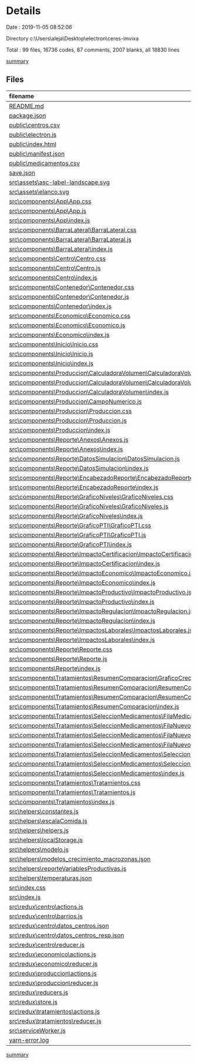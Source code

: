 # Details

Date : 2019-11-05 08:52:06

Directory c:\Users\aleja\Desktop\electron\ceres-imvixa

Total : 99 files,  16736 codes, 87 comments, 2007 blanks, all 18830 lines

[summary](results.md)

## Files
| filename | language | code | comment | blank | total |
| :--- | :--- | ---: | ---: | ---: | ---: |
| [README.md](file:///c%3A/Users/aleja/Desktop/electron/ceres-imvixa/README.md) | Markdown | 9 | 0 | 6 | 15 |
| [package.json](file:///c%3A/Users/aleja/Desktop/electron/ceres-imvixa/package.json) | JSON | 82 | 0 | 1 | 83 |
| [public\centros.csv](file:///c%3A/Users/aleja/Desktop/electron/ceres-imvixa/public/centros.csv) | CSV | 1,348 | 0 | 1 | 1,349 |
| [public\electron.js](file:///c%3A/Users/aleja/Desktop/electron/ceres-imvixa/public/electron.js) | JavaScript | 95 | 5 | 7 | 107 |
| [public\index.html](file:///c%3A/Users/aleja/Desktop/electron/ceres-imvixa/public/index.html) | HTML | 23 | 23 | 1 | 47 |
| [public\manifest.json](file:///c%3A/Users/aleja/Desktop/electron/ceres-imvixa/public/manifest.json) | JSON | 25 | 0 | 1 | 26 |
| [public\medicamentos.csv](file:///c%3A/Users/aleja/Desktop/electron/ceres-imvixa/public/medicamentos.csv) | CSV | 4 | 0 | 0 | 4 |
| [save.json](file:///c%3A/Users/aleja/Desktop/electron/ceres-imvixa/save.json) | JSON | 1 | 0 | 0 | 1 |
| [src\assets\asc-label-landscape.svg](file:///c%3A/Users/aleja/Desktop/electron/ceres-imvixa/src/assets/asc-label-landscape.svg) | XML | 136 | 1 | 1 | 138 |
| [src\assets\elanco.svg](file:///c%3A/Users/aleja/Desktop/electron/ceres-imvixa/src/assets/elanco.svg) | XML | 1 | 0 | 0 | 1 |
| [src\components\App\App.css](file:///c%3A/Users/aleja/Desktop/electron/ceres-imvixa/src/components/App/App.css) | CSS | 104 | 0 | 18 | 122 |
| [src\components\App\App.js](file:///c%3A/Users/aleja/Desktop/electron/ceres-imvixa/src/components/App/App.js) | JavaScript | 24 | 0 | 3 | 27 |
| [src\components\App\index.js](file:///c%3A/Users/aleja/Desktop/electron/ceres-imvixa/src/components/App/index.js) | JavaScript | 1 | 0 | 0 | 1 |
| [src\components\BarraLateral\BarraLateral.css](file:///c%3A/Users/aleja/Desktop/electron/ceres-imvixa/src/components/BarraLateral/BarraLateral.css) | CSS | 54 | 0 | 9 | 63 |
| [src\components\BarraLateral\BarraLateral.js](file:///c%3A/Users/aleja/Desktop/electron/ceres-imvixa/src/components/BarraLateral/BarraLateral.js) | JavaScript | 49 | 0 | 3 | 52 |
| [src\components\BarraLateral\index.js](file:///c%3A/Users/aleja/Desktop/electron/ceres-imvixa/src/components/BarraLateral/index.js) | JavaScript | 1 | 0 | 0 | 1 |
| [src\components\Centro\Centro.css](file:///c%3A/Users/aleja/Desktop/electron/ceres-imvixa/src/components/Centro/Centro.css) | CSS | 13 | 0 | 3 | 16 |
| [src\components\Centro\Centro.js](file:///c%3A/Users/aleja/Desktop/electron/ceres-imvixa/src/components/Centro/Centro.js) | JavaScript | 125 | 0 | 5 | 130 |
| [src\components\Centro\index.js](file:///c%3A/Users/aleja/Desktop/electron/ceres-imvixa/src/components/Centro/index.js) | JavaScript | 1 | 0 | 0 | 1 |
| [src\components\Contenedor\Contenedor.css](file:///c%3A/Users/aleja/Desktop/electron/ceres-imvixa/src/components/Contenedor/Contenedor.css) | CSS | 7 | 0 | 0 | 7 |
| [src\components\Contenedor\Contenedor.js](file:///c%3A/Users/aleja/Desktop/electron/ceres-imvixa/src/components/Contenedor/Contenedor.js) | JavaScript | 24 | 0 | 2 | 26 |
| [src\components\Contenedor\index.js](file:///c%3A/Users/aleja/Desktop/electron/ceres-imvixa/src/components/Contenedor/index.js) | JavaScript | 1 | 0 | 0 | 1 |
| [src\components\Economico\Economico.css](file:///c%3A/Users/aleja/Desktop/electron/ceres-imvixa/src/components/Economico/Economico.css) | CSS | 50 | 0 | 10 | 60 |
| [src\components\Economico\Economico.js](file:///c%3A/Users/aleja/Desktop/electron/ceres-imvixa/src/components/Economico/Economico.js) | JavaScript | 166 | 0 | 8 | 174 |
| [src\components\Economico\index.js](file:///c%3A/Users/aleja/Desktop/electron/ceres-imvixa/src/components/Economico/index.js) | JavaScript | 1 | 0 | 0 | 1 |
| [src\components\Inicio\Inicio.css](file:///c%3A/Users/aleja/Desktop/electron/ceres-imvixa/src/components/Inicio/Inicio.css) | CSS | 0 | 0 | 1 | 1 |
| [src\components\Inicio\Inicio.js](file:///c%3A/Users/aleja/Desktop/electron/ceres-imvixa/src/components/Inicio/Inicio.js) | JavaScript | 14 | 0 | 2 | 16 |
| [src\components\Inicio\index.js](file:///c%3A/Users/aleja/Desktop/electron/ceres-imvixa/src/components/Inicio/index.js) | JavaScript | 1 | 0 | 0 | 1 |
| [src\components\Produccion\CalculadoraVolumen\CalculadoraVolumen.css](file:///c%3A/Users/aleja/Desktop/electron/ceres-imvixa/src/components/Produccion/CalculadoraVolumen/CalculadoraVolumen.css) | CSS | 50 | 0 | 8 | 58 |
| [src\components\Produccion\CalculadoraVolumen\CalculadoraVolumen.js](file:///c%3A/Users/aleja/Desktop/electron/ceres-imvixa/src/components/Produccion/CalculadoraVolumen/CalculadoraVolumen.js) | JavaScript | 83 | 0 | 7 | 90 |
| [src\components\Produccion\CalculadoraVolumen\index.js](file:///c%3A/Users/aleja/Desktop/electron/ceres-imvixa/src/components/Produccion/CalculadoraVolumen/index.js) | JavaScript | 1 | 0 | 0 | 1 |
| [src\components\Produccion\CampoNumerico.js](file:///c%3A/Users/aleja/Desktop/electron/ceres-imvixa/src/components/Produccion/CampoNumerico.js) | JavaScript | 4 | 0 | 2 | 6 |
| [src\components\Produccion\Produccion.css](file:///c%3A/Users/aleja/Desktop/electron/ceres-imvixa/src/components/Produccion/Produccion.css) | CSS | 33 | 0 | 4 | 37 |
| [src\components\Produccion\Produccion.js](file:///c%3A/Users/aleja/Desktop/electron/ceres-imvixa/src/components/Produccion/Produccion.js) | JavaScript | 306 | 0 | 9 | 315 |
| [src\components\Produccion\index.js](file:///c%3A/Users/aleja/Desktop/electron/ceres-imvixa/src/components/Produccion/index.js) | JavaScript | 1 | 0 | 0 | 1 |
| [src\components\Reporte\Anexos\Anexos.js](file:///c%3A/Users/aleja/Desktop/electron/ceres-imvixa/src/components/Reporte/Anexos/Anexos.js) | JavaScript | 72 | 0 | 2 | 74 |
| [src\components\Reporte\Anexos\index.js](file:///c%3A/Users/aleja/Desktop/electron/ceres-imvixa/src/components/Reporte/Anexos/index.js) | JavaScript | 1 | 0 | 0 | 1 |
| [src\components\Reporte\DatosSimulacion\DatosSimulacion.js](file:///c%3A/Users/aleja/Desktop/electron/ceres-imvixa/src/components/Reporte/DatosSimulacion/DatosSimulacion.js) | JavaScript | 25 | 0 | 4 | 29 |
| [src\components\Reporte\DatosSimulacion\index.js](file:///c%3A/Users/aleja/Desktop/electron/ceres-imvixa/src/components/Reporte/DatosSimulacion/index.js) | JavaScript | 1 | 0 | 0 | 1 |
| [src\components\Reporte\EncabezadoReporte\EncabezadoReporte.js](file:///c%3A/Users/aleja/Desktop/electron/ceres-imvixa/src/components/Reporte/EncabezadoReporte/EncabezadoReporte.js) | JavaScript | 24 | 0 | 4 | 28 |
| [src\components\Reporte\EncabezadoReporte\index.js](file:///c%3A/Users/aleja/Desktop/electron/ceres-imvixa/src/components/Reporte/EncabezadoReporte/index.js) | JavaScript | 1 | 0 | 0 | 1 |
| [src\components\Reporte\GraficoNiveles\GraficoNiveles.css](file:///c%3A/Users/aleja/Desktop/electron/ceres-imvixa/src/components/Reporte/GraficoNiveles/GraficoNiveles.css) | CSS | 93 | 0 | 15 | 108 |
| [src\components\Reporte\GraficoNiveles\GraficoNiveles.js](file:///c%3A/Users/aleja/Desktop/electron/ceres-imvixa/src/components/Reporte/GraficoNiveles/GraficoNiveles.js) | JavaScript | 56 | 0 | 5 | 61 |
| [src\components\Reporte\GraficoNiveles\index.js](file:///c%3A/Users/aleja/Desktop/electron/ceres-imvixa/src/components/Reporte/GraficoNiveles/index.js) | JavaScript | 1 | 0 | 0 | 1 |
| [src\components\Reporte\GraficoPTI\GraficoPTI.css](file:///c%3A/Users/aleja/Desktop/electron/ceres-imvixa/src/components/Reporte/GraficoPTI/GraficoPTI.css) | CSS | 57 | 0 | 11 | 68 |
| [src\components\Reporte\GraficoPTI\GraficoPTI.js](file:///c%3A/Users/aleja/Desktop/electron/ceres-imvixa/src/components/Reporte/GraficoPTI/GraficoPTI.js) | JavaScript | 27 | 0 | 4 | 31 |
| [src\components\Reporte\GraficoPTI\index.js](file:///c%3A/Users/aleja/Desktop/electron/ceres-imvixa/src/components/Reporte/GraficoPTI/index.js) | JavaScript | 1 | 0 | 0 | 1 |
| [src\components\Reporte\ImpactoCertificacion\ImpactoCertificacion.js](file:///c%3A/Users/aleja/Desktop/electron/ceres-imvixa/src/components/Reporte/ImpactoCertificacion/ImpactoCertificacion.js) | JavaScript | 38 | 0 | 2 | 40 |
| [src\components\Reporte\ImpactoCertificacion\index.js](file:///c%3A/Users/aleja/Desktop/electron/ceres-imvixa/src/components/Reporte/ImpactoCertificacion/index.js) | JavaScript | 1 | 0 | 0 | 1 |
| [src\components\Reporte\ImpactoEconomico\ImpactoEconomico.js](file:///c%3A/Users/aleja/Desktop/electron/ceres-imvixa/src/components/Reporte/ImpactoEconomico/ImpactoEconomico.js) | JavaScript | 109 | 0 | 6 | 115 |
| [src\components\Reporte\ImpactoEconomico\index.js](file:///c%3A/Users/aleja/Desktop/electron/ceres-imvixa/src/components/Reporte/ImpactoEconomico/index.js) | JavaScript | 1 | 0 | 0 | 1 |
| [src\components\Reporte\ImpactoProductivo\ImpactoProductivo.js](file:///c%3A/Users/aleja/Desktop/electron/ceres-imvixa/src/components/Reporte/ImpactoProductivo/ImpactoProductivo.js) | JavaScript | 50 | 0 | 4 | 54 |
| [src\components\Reporte\ImpactoProductivo\index.js](file:///c%3A/Users/aleja/Desktop/electron/ceres-imvixa/src/components/Reporte/ImpactoProductivo/index.js) | JavaScript | 1 | 0 | 0 | 1 |
| [src\components\Reporte\ImpactoRegulacion\ImpactoRegulacion.js](file:///c%3A/Users/aleja/Desktop/electron/ceres-imvixa/src/components/Reporte/ImpactoRegulacion/ImpactoRegulacion.js) | JavaScript | 17 | 0 | 2 | 19 |
| [src\components\Reporte\ImpactoRegulacion\index.js](file:///c%3A/Users/aleja/Desktop/electron/ceres-imvixa/src/components/Reporte/ImpactoRegulacion/index.js) | JavaScript | 1 | 0 | 0 | 1 |
| [src\components\Reporte\ImpactosLaborales\ImpactosLaborales.js](file:///c%3A/Users/aleja/Desktop/electron/ceres-imvixa/src/components/Reporte/ImpactosLaborales/ImpactosLaborales.js) | JavaScript | 101 | 0 | 8 | 109 |
| [src\components\Reporte\ImpactosLaborales\index.js](file:///c%3A/Users/aleja/Desktop/electron/ceres-imvixa/src/components/Reporte/ImpactosLaborales/index.js) | JavaScript | 1 | 0 | 0 | 1 |
| [src\components\Reporte\Reporte.css](file:///c%3A/Users/aleja/Desktop/electron/ceres-imvixa/src/components/Reporte/Reporte.css) | CSS | 310 | 0 | 56 | 366 |
| [src\components\Reporte\Reporte.js](file:///c%3A/Users/aleja/Desktop/electron/ceres-imvixa/src/components/Reporte/Reporte.js) | JavaScript | 135 | 8 | 13 | 156 |
| [src\components\Reporte\index.js](file:///c%3A/Users/aleja/Desktop/electron/ceres-imvixa/src/components/Reporte/index.js) | JavaScript | 1 | 0 | 0 | 1 |
| [src\components\Tratamientos\ResumenComparacion\GraficoCrecimiento.js](file:///c%3A/Users/aleja/Desktop/electron/ceres-imvixa/src/components/Tratamientos/ResumenComparacion/GraficoCrecimiento.js) | JavaScript | 111 | 0 | 6 | 117 |
| [src\components\Tratamientos\ResumenComparacion\ResumenComparacion.css](file:///c%3A/Users/aleja/Desktop/electron/ceres-imvixa/src/components/Tratamientos/ResumenComparacion/ResumenComparacion.css) | CSS | 82 | 0 | 15 | 97 |
| [src\components\Tratamientos\ResumenComparacion\ResumenComparacion.js](file:///c%3A/Users/aleja/Desktop/electron/ceres-imvixa/src/components/Tratamientos/ResumenComparacion/ResumenComparacion.js) | JavaScript | 75 | 0 | 5 | 80 |
| [src\components\Tratamientos\ResumenComparacion\index.js](file:///c%3A/Users/aleja/Desktop/electron/ceres-imvixa/src/components/Tratamientos/ResumenComparacion/index.js) | JavaScript | 1 | 0 | 0 | 1 |
| [src\components\Tratamientos\SeleccionMedicamentos\FilaMedicamento.js](file:///c%3A/Users/aleja/Desktop/electron/ceres-imvixa/src/components/Tratamientos/SeleccionMedicamentos/FilaMedicamento.js) | JavaScript | 60 | 0 | 6 | 66 |
| [src\components\Tratamientos\SeleccionMedicamentos\FilaNuevoMedicamento\FilaNuevoMedicamento.css](file:///c%3A/Users/aleja/Desktop/electron/ceres-imvixa/src/components/Tratamientos/SeleccionMedicamentos/FilaNuevoMedicamento/FilaNuevoMedicamento.css) | CSS | 3 | 0 | 0 | 3 |
| [src\components\Tratamientos\SeleccionMedicamentos\FilaNuevoMedicamento\FilaNuevoMedicamento.js](file:///c%3A/Users/aleja/Desktop/electron/ceres-imvixa/src/components/Tratamientos/SeleccionMedicamentos/FilaNuevoMedicamento/FilaNuevoMedicamento.js) | JavaScript | 43 | 0 | 4 | 47 |
| [src\components\Tratamientos\SeleccionMedicamentos\FilaNuevoMedicamento\index.js](file:///c%3A/Users/aleja/Desktop/electron/ceres-imvixa/src/components/Tratamientos/SeleccionMedicamentos/FilaNuevoMedicamento/index.js) | JavaScript | 1 | 0 | 0 | 1 |
| [src\components\Tratamientos\SeleccionMedicamentos\SeleccionMedicamentos.css](file:///c%3A/Users/aleja/Desktop/electron/ceres-imvixa/src/components/Tratamientos/SeleccionMedicamentos/SeleccionMedicamentos.css) | CSS | 120 | 0 | 26 | 146 |
| [src\components\Tratamientos\SeleccionMedicamentos\SeleccionMedicamentos.js](file:///c%3A/Users/aleja/Desktop/electron/ceres-imvixa/src/components/Tratamientos/SeleccionMedicamentos/SeleccionMedicamentos.js) | JavaScript | 107 | 1 | 8 | 116 |
| [src\components\Tratamientos\SeleccionMedicamentos\index.js](file:///c%3A/Users/aleja/Desktop/electron/ceres-imvixa/src/components/Tratamientos/SeleccionMedicamentos/index.js) | JavaScript | 1 | 0 | 0 | 1 |
| [src\components\Tratamientos\Tratamientos.css](file:///c%3A/Users/aleja/Desktop/electron/ceres-imvixa/src/components/Tratamientos/Tratamientos.css) | CSS | 178 | 0 | 34 | 212 |
| [src\components\Tratamientos\Tratamientos.js](file:///c%3A/Users/aleja/Desktop/electron/ceres-imvixa/src/components/Tratamientos/Tratamientos.js) | JavaScript | 285 | 0 | 19 | 304 |
| [src\components\Tratamientos\index.js](file:///c%3A/Users/aleja/Desktop/electron/ceres-imvixa/src/components/Tratamientos/index.js) | JavaScript | 1 | 0 | 0 | 1 |
| [src\helpers\constantes.js](file:///c%3A/Users/aleja/Desktop/electron/ceres-imvixa/src/helpers/constantes.js) | JavaScript | 9 | 0 | 7 | 16 |
| [src\helpers\escalaComida.js](file:///c%3A/Users/aleja/Desktop/electron/ceres-imvixa/src/helpers/escalaComida.js) | JavaScript | 54 | 3 | 3 | 60 |
| [src\helpers\helpers.js](file:///c%3A/Users/aleja/Desktop/electron/ceres-imvixa/src/helpers/helpers.js) | JavaScript | 113 | 0 | 11 | 124 |
| [src\helpers\localStorage.js](file:///c%3A/Users/aleja/Desktop/electron/ceres-imvixa/src/helpers/localStorage.js) | JavaScript | 18 | 1 | 1 | 20 |
| [src\helpers\modelo.js](file:///c%3A/Users/aleja/Desktop/electron/ceres-imvixa/src/helpers/modelo.js) | JavaScript | 106 | 1 | 8 | 115 |
| [src\helpers\modelos_crecimiento_macrozonas.json](file:///c%3A/Users/aleja/Desktop/electron/ceres-imvixa/src/helpers/modelos_crecimiento_macrozonas.json) | JSON | 1 | 0 | 0 | 1 |
| [src\helpers\reporteVariablesProductivas.js](file:///c%3A/Users/aleja/Desktop/electron/ceres-imvixa/src/helpers/reporteVariablesProductivas.js) | JavaScript | 17 | 0 | 1 | 18 |
| [src\helpers\temperaturas.json](file:///c%3A/Users/aleja/Desktop/electron/ceres-imvixa/src/helpers/temperaturas.json) | JSON | 1 | 0 | 0 | 1 |
| [src\index.css](file:///c%3A/Users/aleja/Desktop/electron/ceres-imvixa/src/index.css) | CSS | 42 | 5 | 1 | 48 |
| [src\index.js](file:///c%3A/Users/aleja/Desktop/electron/ceres-imvixa/src/index.js) | JavaScript | 9 | 3 | 4 | 16 |
| [src\redux\centro\actions.js](file:///c%3A/Users/aleja/Desktop/electron/ceres-imvixa/src/redux/centro/actions.js) | JavaScript | 33 | 0 | 1 | 34 |
| [src\redux\centro\barrios.js](file:///c%3A/Users/aleja/Desktop/electron/ceres-imvixa/src/redux/centro/barrios.js) | JavaScript | 139 | 0 | 8 | 147 |
| [src\redux\centro\datos_centros.json](file:///c%3A/Users/aleja/Desktop/electron/ceres-imvixa/src/redux/centro/datos_centros.json) | JSON | 1 | 0 | 1 | 2 |
| [src\redux\centro\datos_centros_resp.json](file:///c%3A/Users/aleja/Desktop/electron/ceres-imvixa/src/redux/centro/datos_centros_resp.json) | JSON | 1 | 0 | 1 | 2 |
| [src\redux\centro\reducer.js](file:///c%3A/Users/aleja/Desktop/electron/ceres-imvixa/src/redux/centro/reducer.js) | JavaScript | 72 | 0 | 3 | 75 |
| [src\redux\economico\actions.js](file:///c%3A/Users/aleja/Desktop/electron/ceres-imvixa/src/redux/economico/actions.js) | JavaScript | 23 | 0 | 2 | 25 |
| [src\redux\economico\reducer.js](file:///c%3A/Users/aleja/Desktop/electron/ceres-imvixa/src/redux/economico/reducer.js) | JavaScript | 60 | 0 | 3 | 63 |
| [src\redux\produccion\actions.js](file:///c%3A/Users/aleja/Desktop/electron/ceres-imvixa/src/redux/produccion/actions.js) | JavaScript | 73 | 0 | 2 | 75 |
| [src\redux\produccion\reducer.js](file:///c%3A/Users/aleja/Desktop/electron/ceres-imvixa/src/redux/produccion/reducer.js) | JavaScript | 98 | 0 | 3 | 101 |
| [src\redux\reducers.js](file:///c%3A/Users/aleja/Desktop/electron/ceres-imvixa/src/redux/reducers.js) | JavaScript | 10 | 0 | 1 | 11 |
| [src\redux\store.js](file:///c%3A/Users/aleja/Desktop/electron/ceres-imvixa/src/redux/store.js) | JavaScript | 27 | 1 | 5 | 33 |
| [src\redux\tratamientos\actions.js](file:///c%3A/Users/aleja/Desktop/electron/ceres-imvixa/src/redux/tratamientos/actions.js) | JavaScript | 33 | 0 | 1 | 34 |
| [src\redux\tratamientos\reducer.js](file:///c%3A/Users/aleja/Desktop/electron/ceres-imvixa/src/redux/tratamientos/reducer.js) | JavaScript | 349 | 4 | 3 | 356 |
| [src\serviceWorker.js](file:///c%3A/Users/aleja/Desktop/electron/ceres-imvixa/src/serviceWorker.js) | JavaScript | 92 | 31 | 13 | 136 |
| [yarn-error.log](file:///c%3A/Users/aleja/Desktop/electron/ceres-imvixa/yarn-error.log) | Log | 10,324 | 0 | 1,553 | 11,877 |

[summary](results.md)